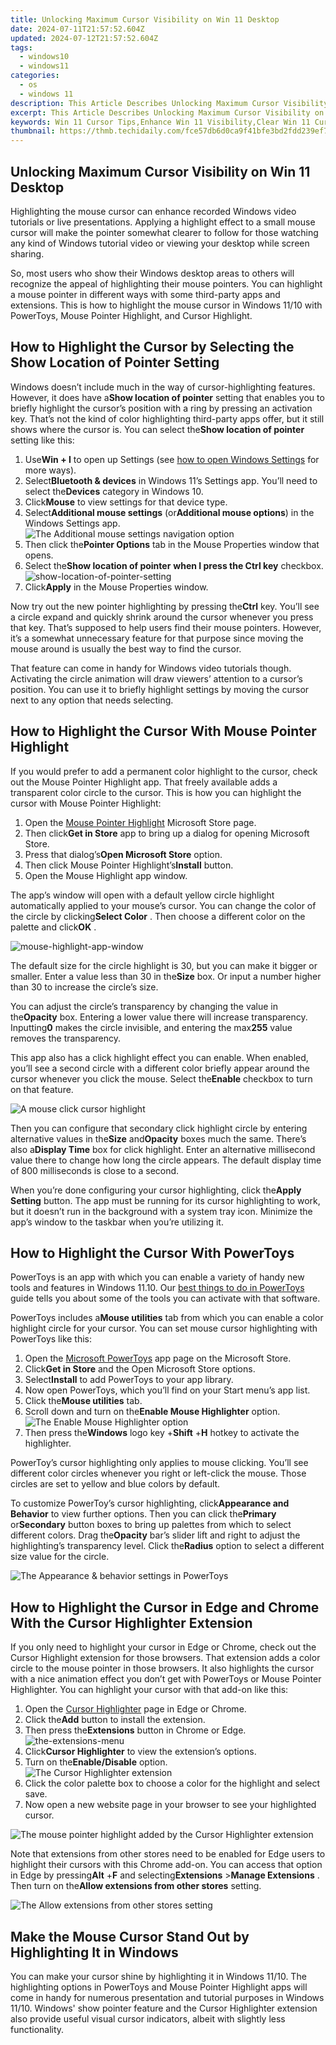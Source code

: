 ```yaml
---
title: Unlocking Maximum Cursor Visibility on Win 11 Desktop
date: 2024-07-11T21:57:52.604Z
updated: 2024-07-12T21:57:52.604Z
tags:
  - windows10
  - windows11
categories:
  - os
  - windows 11
description: This Article Describes Unlocking Maximum Cursor Visibility on Win 11 Desktop
excerpt: This Article Describes Unlocking Maximum Cursor Visibility on Win 11 Desktop
keywords: Win 11 Cursor Tips,Enhance Win 11 Visibility,Clear Win 11 Cursors,Improve Win 11 Display,Optimize Win 11 Cursors,Boost Win 11 Cursor Clarity,Maximize Win 11 Cursor View
thumbnail: https://thmb.techidaily.com/fce57db6d0ca9f41bfe3bd2fdd239ef79b5c70d705be5a8d6f566c06a2b27fc0.jpg
---
```


## Unlocking Maximum Cursor Visibility on Win 11 Desktop

 Highlighting the mouse cursor can enhance recorded Windows video tutorials or live presentations. Applying a highlight effect to a small mouse cursor will make the pointer somewhat clearer to follow for those watching any kind of Windows tutorial video or viewing your desktop while screen sharing.

 So, most users who show their Windows desktop areas to others will recognize the appeal of highlighting their mouse pointers. You can highlight a mouse pointer in different ways with some third-party apps and extensions. This is how to highlight the mouse cursor in Windows 11/10 with PowerToys, Mouse Pointer Highlight, and Cursor Highlight.

## How to Highlight the Cursor by Selecting the Show Location of Pointer Setting

 Windows doesn’t include much in the way of cursor-highlighting features. However, it does have a**Show location of pointer** setting that enables you to briefly highlight the cursor’s position with a ring by pressing an activation key. That’s not the kind of color highlighting third-party apps offer, but it still shows where the cursor is. You can select the**Show location of pointer** setting like this:

1. Use**Win + I** to open up Settings (see [how to open Windows Settings](https://www.makeuseof.com/windows-ways-to-open-system-settings/) for more ways).
2. Select**Bluetooth & devices** in Windows 11’s Settings app. You’ll need to select the**Devices** category in Windows 10.
3. Click**Mouse** to view settings for that device type.
4. Select**Additional mouse settings** (or**Additional mouse options**) in the Windows Settings app.  
![The Additional mouse settings navigation option](https://static1.makeuseofimages.com/wordpress/wp-content/uploads/2023/03/additional-mouse-settings-option.jpg)
5. Then click the**Pointer Options** tab in the Mouse Properties window that opens.
6. Select the**Show location of pointer** **when I press the Ctrl key** checkbox.  
![show-location-of-pointer-setting](https://static1.makeuseofimages.com/wordpress/wp-content/uploads/2023/03/show-location-of-pointer-setting.jpg)
7. Click**Apply** in the Mouse Properties window.

 Now try out the new pointer highlighting by pressing the**Ctrl** key. You’ll see a circle expand and quickly shrink around the cursor whenever you press that key. That’s supposed to help users find their mouse pointers. However, it’s a somewhat unnecessary feature for that purpose since moving the mouse around is usually the best way to find the cursor.

 That feature can come in handy for Windows video tutorials though. Activating the circle animation will draw viewers’ attention to a cursor’s position. You can use it to briefly highlight settings by moving the cursor next to any option that needs selecting.

## How to Highlight the Cursor With Mouse Pointer Highlight

 If you would prefer to add a permanent color highlight to the cursor, check out the Mouse Pointer Highlight app. That freely available adds a transparent color circle to the cursor. This is how you can highlight the cursor with Mouse Pointer Highlight:

1. Open the [Mouse Pointer Highlight](https://apps.microsoft.com/store/detail/mouse-pointer-highlight/9P7SB9S4RQ7Z?hl=en-gb&gl=gb) Microsoft Store page.
2. Then click**Get in Store** app to bring up a dialog for opening Microsoft Store.
3. Press that dialog’s**Open Microsoft Store** option.
4. Then click Mouse Pointer Highlight’s**Install** button.
5. Open the Mouse Highlight app window.

 The app’s window will open with a default yellow circle highlight automatically applied to your mouse’s cursor. You can change the color of the circle by clicking**Select Color** . Then choose a different color on the palette and click**OK** .

![mouse-highlight-app-window](https://static1.makeuseofimages.com/wordpress/wp-content/uploads/2023/03/mouse-highlight-app-window.jpg)

 The default size for the circle highlight is 30, but you can make it bigger or smaller. Enter a value less than 30 in the**Size** box. Or input a number higher than 30 to increase the circle’s size.

 You can adjust the circle’s transparency by changing the value in the**Opacity** box. Entering a lower value there will increase transparency. Inputting**0** makes the circle invisible, and entering the max**255** value removes the transparency.

 This app also has a click highlight effect you can enable. When enabled, you’ll see a second circle with a different color briefly appear around the cursor whenever you click the mouse. Select the**Enable** checkbox to turn on that feature.

![A mouse click cursor highlight](https://static1.makeuseofimages.com/wordpress/wp-content/uploads/2023/03/a-click-highlight.jpg)

 Then you can configure that secondary click highlight circle by entering alternative values in the**Size** and**Opacity** boxes much the same. There’s also a**Display Time** box for click highlight. Enter an alternative millisecond value there to change how long the circle appears. The default display time of 800 milliseconds is close to a second.

 When you’re done configuring your cursor highlighting, click the**Apply Setting** button. The app must be running for its cursor highlighting to work, but it doesn’t run in the background with a system tray icon. Minimize the app’s window to the taskbar when you’re utilizing it.

## How to Highlight the Cursor With PowerToys

 PowerToys is an app with which you can enable a variety of handy new tools and features in Windows 11.10\. Our [best things to do in PowerToys](https://www.makeuseof.com/best-things-you-can-do-windows-powertoys/) guide tells you about some of the tools you can activate with that software.

 PowerToys includes a**Mouse utilities** tab from which you can enable a color highlight circle for your cursor. You can set mouse cursor highlighting with PowerToys like this:

1. Open the [Microsoft PowerToys](https://apps.microsoft.com/store/detail/microsoft-powertoys/XP89DCGQ3K6VLD) app page on the Microsoft Store.
2. Click**Get in Store** and the Open Microsoft Store options.
3. Select**Install** to add PowerToys to your app library.
4. Now open PowerToys, which you’ll find on your Start menu’s app list.
5. Click the**Mouse utilities** tab.
6. Scroll down and turn on the**Enable Mouse Highlighter** option.  
![The Enable Mouse Highlighter option](https://static1.makeuseofimages.com/wordpress/wp-content/uploads/2023/03/enable-mouse-highligher-option.jpg)
7. Then press the**Windows** logo key +**Shift** +**H** hotkey to activate the highlighter.

 PowerToy’s cursor highlighting only applies to mouse clicking. You’ll see different color circles whenever you right or left-click the mouse. Those circles are set to yellow and blue colors by default.

 To customize PowerToy’s cursor highlighting, click**Appearance and Behavior** to view further options. Then you can click the**Primary** or**Secondary** button boxes to bring up palettes from which to select different colors. Drag the**Opacity** bar’s slider lift and right to adjust the highlighting’s transparency level. Click the**Radius** option to select a different size value for the circle.

![The Appearance & behavior settings in PowerToys](https://static1.makeuseofimages.com/wordpress/wp-content/uploads/2023/03/appearance-behavior-settings.jpg)

## How to Highlight the Cursor in Edge and Chrome With the Cursor Highlighter Extension

 If you only need to highlight your cursor in Edge or Chrome, check out the Cursor Highlight extension for those browsers. That extension adds a color circle to the mouse pointer in those browsers. It also highlights the cursor with a nice animation effect you don’t get with PowerToys or Mouse Pointer Highlighter. You can highlight your cursor with that add-on like this:

1. Open the [Cursor Highlighter](https://chrome.google.com/webstore/detail/cursor-highlighter/echjgnggfpiohepohkpfknhjbnccdjlo?hl=en) page in Edge or Chrome.
2. Click the**Add** button to install the extension.
3. Then press the**Extensions** button in Chrome or Edge.  
![the-extensions-menu](https://static1.makeuseofimages.com/wordpress/wp-content/uploads/2023/03/the-extensions-menu.jpg)
4. Click**Cursor Highlighter** to view the extension’s options.
5. Turn on the**Enable/Disable** option.  
![The Cursor Highlighter extension](https://static1.makeuseofimages.com/wordpress/wp-content/uploads/2023/03/the-cursor-highligher-extension.jpg)
6. Click the color palette box to choose a color for the highlight and select save.
7. Now open a new website page in your browser to see your highlighted cursor.

![The mouse pointer highlight added by the Cursor Highlighter extension](https://static1.makeuseofimages.com/wordpress/wp-content/uploads/2023/03/a-circle-highligher-for-cursor.jpg)

 Note that extensions from other stores need to be enabled for Edge users to highlight their cursors with this Chrome add-on. You can access that option in Edge by pressing**Alt** +**F** and selecting**Extensions** \>**Manage Extensions** . Then turn on the**Allow extensions from other stores** setting.

![The Allow extensions from other stores setting](https://static1.makeuseofimages.com/wordpress/wp-content/uploads/2023/03/allow-extensions-from-other-stores-option.jpg)

## Make the Mouse Cursor Stand Out by Highlighting It in Windows

 You can make your cursor shine by highlighting it in Windows 11/10\. The highlighting options in PowerToys and Mouse Pointer Highlight apps will come in handy for numerous presentation and tutorial purposes in Windows 11/10\. Windows' show pointer feature and the Cursor Highlighter extension also provide useful visual cursor indicators, albeit with slightly less functionality.

<ins class="adsbygoogle"
     style="display:block"
     data-ad-format="autorelaxed"
     data-ad-client="ca-pub-7571918770474297"
     data-ad-slot="1223367746"></ins>



<ins class="adsbygoogle"
     style="display:block"
     data-ad-client="ca-pub-7571918770474297"
     data-ad-slot="8358498916"
     data-ad-format="auto"
     data-full-width-responsive="true"></ins>




